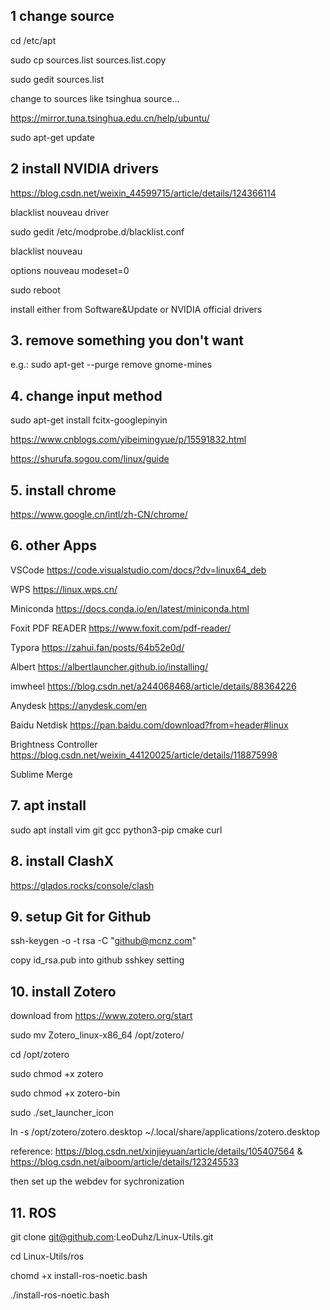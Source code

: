 ## 1 change source
cd /etc/apt

sudo cp sources.list sources.list.copy

sudo gedit sources.list

change to sources like tsinghua source...

https://mirror.tuna.tsinghua.edu.cn/help/ubuntu/

sudo apt-get update

## 2 install NVIDIA drivers
https://blog.csdn.net/weixin_44599715/article/details/124366114 

blacklist nouveau driver

sudo gedit /etc/modprobe.d/blacklist.conf

blacklist nouveau

options nouveau modeset=0

sudo reboot

install either from Software&Update or NVIDIA official drivers

## 3. remove something you don't want
e.g.:
sudo apt-get --purge remove gnome-mines

## 4. change input method
sudo apt-get install fcitx-googlepinyin

https://www.cnblogs.com/yibeimingyue/p/15591832.html 

https://shurufa.sogou.com/linux/guide

## 5. install chrome
https://www.google.cn/intl/zh-CN/chrome/

## 6. other Apps
VSCode https://code.visualstudio.com/docs/?dv=linux64_deb 

WPS https://linux.wps.cn/ 

Miniconda https://docs.conda.io/en/latest/miniconda.html 

Foxit PDF READER https://www.foxit.com/pdf-reader/ 

Typora https://zahui.fan/posts/64b52e0d/

Albert https://albertlauncher.github.io/installing/

imwheel https://blog.csdn.net/a244068468/article/details/88364226

Anydesk https://anydesk.com/en

Baidu Netdisk https://pan.baidu.com/download?from=header#linux

Brightness Controller https://blog.csdn.net/weixin_44120025/article/details/118875998

Sublime Merge


## 7. apt install
sudo apt install vim git gcc python3-pip cmake curl

## 8. install ClashX
https://glados.rocks/console/clash

## 9. setup Git for Github

ssh-keygen -o -t rsa -C "github@mcnz.com"

copy id_rsa.pub into github sshkey setting

## 10. install Zotero
download from https://www.zotero.org/start 

sudo mv Zotero_linux-x86_64 /opt/zotero/

cd /opt/zotero

sudo chmod +x zotero

sudo chmod +x zotero-bin

sudo ./set_launcher_icon

ln -s /opt/zotero/zotero.desktop ~/.local/share/applications/zotero.desktop

reference: https://blog.csdn.net/xinjieyuan/article/details/105407564 & https://blog.csdn.net/aiboom/article/details/123245533 

then set up the webdev for sychronization

## 11. ROS

git clone git@github.com:LeoDuhz/Linux-Utils.git

cd Linux-Utils/ros

chomd +x install-ros-noetic.bash

./install-ros-noetic.bash
